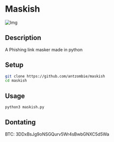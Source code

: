 # Maskish
![Img](mask.png)
## Description
A Phishing link masker made in python
## Setup
~~~bash
git clone https://github.com/antzombie/maskish
cd maskish
~~~
## Usage
~~~bash
python3 maskish.py
~~~
## Dontating
BTC: 3DDxBsJg9oNSGQurv5Wr4sBwbGNXC5d5Wa
